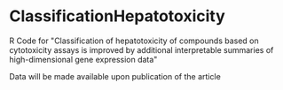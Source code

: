 # ClassificationHepatotoxicity
R Code for "Classification of hepatotoxicity of compounds based on cytotoxicity assays is improved by additional interpretable summaries of high-dimensional gene expression data"

Data will be made available upon publication of the article
